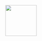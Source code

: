 <div id="header" align="center">
  <img src="https://giphy.com/stickers/PLCnext-transparent-IeRdg7gLkfK1ly2mFU" width="100"/>
</div>
